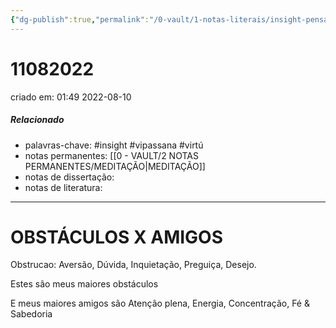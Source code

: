 ```yaml
---
{"dg-publish":true,"permalink":"/0-vault/1-notas-literais/insight-pensamento-e-meditacao/11082022/","tags":["insight","vipassana","virtú"],"dgHomeLink":true,"dgShowLocalGraph":true,"dgShowFileTree":true,"dgEnableSearch":true}
---
```


# 11082022
criado em: 01:49 2022-08-10

##### Relacionado
- palavras-chave: #insight #vipassana #virtú
- notas permanentes: [[0 - VAULT/2 NOTAS PERMANENTES/MEDITAÇÃO\|MEDITAÇÃO]]
- notas de dissertação:
- notas de literatura: 

---

# OBSTÁCULOS X AMIGOS

Obstrucao: 
Aversão, Dúvida, Inquietação, Preguiça, Desejo.

Estes são meus maiores obstáculos 

E meus maiores amigos são
Atenção plena, Energia, Concentração, Fé & Sabedoria
